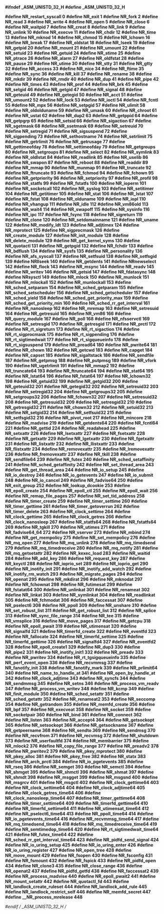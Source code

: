 **#ifndef _ASM_UNISTD_32_H**
**#define _ASM_UNISTD_32_H**

**#define NR_restart_syscall 0**
**#define NR_exit 1**
**#define NR_fork 2**
**#define NR_read 3**
**#define NR_write 4**
**#define NR_open 5**
**#define NR_close 6**
**#define NR_waitpid 7**
**#define NR_creat 8**
**#define NR_link 9**
**#define NR_unlink 10**
**#define NR_execve 11**
**#define NR_chdir 12**
**#define NR_time 13**
**#define NR_mknod 14**
**#define NR_chmod 15**
**#define NR_lchown 16**
**#define NR_break 17**
**#define NR_oldstat 18**
**#define NR_lseek 19**
**#define NR_getpid 20**
**#define NR_mount 21**
**#define NR_umount 22**
**#define NR_setuid 23**
**#define NR_getuid 24**
**#define NR_stime 25**
**#define NR_ptrace 26**
**#define NR_alarm 27**
**#define NR_oldfstat 28**
**#define NR_pause 29**
**#define NR_utime 30**
**#define NR_stty 31**
**#define NR_gtty 32**
**#define NR_access 33**
**#define NR_nice 34**
**#define NR_ftime 35**
**#define NR_sync 36**
**#define NR_kill 37**
**#define NR_rename 38**
**#define NR_mkdir 39**
**#define NR_rmdir 40**
**#define NR_dup 41**
**#define NR_pipe 42**
**#define NR_times 43**
**#define NR_prof 44**
**#define NR_brk 45**
**#define NR_setgid 46**
**#define NR_getgid 47**
**#define NR_signal 48**
**#define NR_geteuid 49**
**#define NR_getegid 50**
**#define NR_acct 51**
**#define NR_umount2 52**
**#define NR_lock 53**
**#define NR_ioctl 54**
**#define NR_fcntl 55**
**#define NR_mpx 56**
**#define NR_setpgid 57**
**#define NR_ulimit 58**
**#define NR_oldolduname 59**
**#define NR_umask 60**
**#define NR_chroot 61**
**#define NR_ustat 62**
**#define NR_dup2 63**
**#define NR_getppid 64**
**#define NR_getpgrp 65**
**#define NR_setsid 66**
**#define NR_sigaction 67**
**#define NR_sgetmask 68**
**#define NR_ssetmask 69**
**#define NR_setreuid 70**
**#define NR_setregid 71**
**#define NR_sigsuspend 72**
**#define NR_sigpending 73**
**#define NR_sethostname 74**
**#define NR_setrlimit 75**
**#define NR_getrlimit 76**
**#define NR_getrusage 77**
**#define NR_gettimeofday 78**
**#define NR_settimeofday 79**
**#define NR_getgroups 80**
**#define NR_setgroups 81**
**#define NR_select 82**
**#define NR_symlink 83**
**#define NR_oldlstat 84**
**#define NR_readlink 85**
**#define NR_uselib 86**
**#define NR_swapon 87**
**#define NR_reboot 88**
**#define NR_readdir 89**
**#define NR_mmap 90**
**#define NR_munmap 91**
**#define NR_truncate 92**
**#define NR_ftruncate 93**
**#define NR_fchmod 94**
**#define NR_fchown 95**
**#define NR_getpriority 96**
**#define NR_setpriority 97**
**#define NR_profil 98**
**#define NR_statfs 99**
**#define NR_fstatfs 100**
**#define NR_ioperm 101**
**#define NR_socketcall 102**
**#define NR_syslog 103**
**#define NR_setitimer 104**
**#define NR_getitimer 105**
**#define NR_stat 106**
**#define NR_lstat 107**
**#define NR_fstat 108**
**#define NR_olduname 109**
**#define NR_iopl 110**
**#define NR_vhangup 111**
**#define NR_idle 112**
**#define NR_vm86old 113**
**#define NR_wait4 114**
**#define NR_swapoff 115**
**#define NR_sysinfo 116**
**#define NR_ipc 117**
**#define NR_fsync 118**
**#define NR_sigreturn 119**
**#define NR_clone 120**
**#define NR_setdomainname 121**
**#define NR_uname 122**
**#define NR_modify_ldt 123**
**#define NR_adjtimex 124**
**#define NR_mprotect 125**
**#define NR_sigprocmask 126**
**#define NR_create_module 127**
**#define NR_init_module 128**
**#define NR_delete_module 129**
**#define NR_get_kernel_syms 130**
**#define NR_quotactl 131**
**#define NR_getpgid 132**
**#define NR_fchdir 133**
**#define NR_bdflush 134**
**#define NR_sysfs 135**
**#define NR_personality 136**
**#define NR_afs_syscall 137**
**#define NR_setfsuid 138**
**#define NR_setfsgid 139**
**#define NRllseek 140**
**#define NR_getdents 141**
**#define NRnewselect 142**
**#define NR_flock 143**
**#define NR_msync 144**
**#define NR_readv 145**
**#define NR_writev 146**
**#define NR_getsid 147**
**#define NR_fdatasync 148**
**#define NRsysctl 149**
**#define NR_mlock 150**
**#define NR_munlock 151**
**#define NR_mlockall 152**
**#define NR_munlockall 153**
**#define NR_sched_setparam 154**
**#define NR_sched_getparam 155**
**#define NR_sched_setscheduler 156**
**#define NR_sched_getscheduler 157**
**#define NR_sched_yield 158**
**#define NR_sched_get_priority_max 159**
**#define NR_sched_get_priority_min 160**
**#define NR_sched_rr_get_interval 161**
**#define NR_nanosleep 162**
**#define NR_mremap 163**
**#define NR_setresuid 164**
**#define NR_getresuid 165**
**#define NR_vm86 166**
**#define NR_query_module 167**
**#define NR_poll 168**
**#define NR_nfsservctl 169**
**#define NR_setresgid 170**
**#define NR_getresgid 171**
**#define NR_prctl 172**
**#define NR_rt_sigreturn 173**
**#define NR_rt_sigaction 174**
**#define NR_rt_sigprocmask 175**
**#define NR_rt_sigpending 176**
**#define NR_rt_sigtimedwait 177**
**#define NR_rt_sigqueueinfo 178**
**#define NR_rt_sigsuspend 179**
**#define NR_pread64 180**
**#define NR_pwrite64 181**
**#define NR_chown 182**
**#define NR_getcwd 183**
**#define NR_capget 184**
**#define NR_capset 185**
**#define NR_sigaltstack 186**
**#define NR_sendfile 187**
**#define NR_getpmsg 188**
**#define NR_putpmsg 189**
**#define NR_vfork 190**
**#define NR_ugetrlimit 191**
**#define NR_mmap2 192**
**#define NR_truncate64 193**
**#define NR_ftruncate64 194**
**#define NR_stat64 195**
**#define NR_lstat64 196**
**#define NR_fstat64 197**
**#define NR_lchown32 198**
**#define NR_getuid32 199**
**#define NR_getgid32 200**
**#define NR_geteuid32 201**
**#define NR_getegid32 202**
**#define NR_setreuid32 203**
**#define NR_setregid32 204**
**#define NR_getgroups32 205**
**#define NR_setgroups32 206**
**#define NR_fchown32 207**
**#define NR_setresuid32 208**
**#define NR_getresuid32 209**
**#define NR_setresgid32 210**
**#define NR_getresgid32 211**
**#define NR_chown32 212**
**#define NR_setuid32 213**
**#define NR_setgid32 214**
**#define NR_setfsuid32 215**
**#define NR_setfsgid32 216**
**#define NR_pivot_root 217**
**#define NR_mincore 218**
**#define NR_madvise 219**
**#define NR_getdents64 220**
**#define NR_fcntl64 221**
**#define NR_gettid 224**
**#define NR_readahead 225**
**#define NR_setxattr 226**
**#define NR_lsetxattr 227**
**#define NR_fsetxattr 228**
**#define NR_getxattr 229**
**#define NR_lgetxattr 230**
**#define NR_fgetxattr 231**
**#define NR_listxattr 232**
**#define NR_llistxattr 233**
**#define NR_flistxattr 234**
**#define NR_removexattr 235**
**#define NR_lremovexattr 236**
**#define NR_fremovexattr 237**
**#define NR_tkill 238**
**#define NR_sendfile64 239**
**#define NR_futex 240**
**#define NR_sched_setaffinity 241**
**#define NR_sched_getaffinity 242**
**#define NR_set_thread_area 243**
**#define NR_get_thread_area 244**
**#define NR_io_setup 245**
**#define NR_io_destroy 246**
**#define NR_io_getevents 247**
**#define NR_io_submit 248**
**#define NR_io_cancel 249**
**#define NR_fadvise64 250**
**#define NR_exit_group 252**
**#define NR_lookup_dcookie 253**
**#define NR_epoll_create 254**
**#define NR_epoll_ctl 255**
**#define NR_epoll_wait 256**
**#define NR_remap_file_pages 257**
**#define NR_set_tid_address 258**
**#define NR_timer_create 259**
**#define NR_timer_settime 260**
**#define NR_timer_gettime 261**
**#define NR_timer_getoverrun 262**
**#define NR_timer_delete 263**
**#define NR_clock_settime 264**
**#define NR_clock_gettime 265**
**#define NR_clock_getres 266**
**#define NR_clock_nanosleep 267**
**#define NR_statfs64 268**
**#define NR_fstatfs64 269**
**#define NR_tgkill 270**
**#define NR_utimes 271**
**#define NR_fadvise64_64 272**
**#define NR_vserver 273**
**#define NR_mbind 274**
**#define NR_get_mempolicy 275**
**#define NR_set_mempolicy 276**
**#define NR_mq_open 277**
**#define NR_mq_unlink 278**
**#define NR_mq_timedsend 279**
**#define NR_mq_timedreceive 280**
**#define NR_mq_notify 281**
**#define NR_mq_getsetattr 282**
**#define NR_kexec_load 283**
**#define NR_waitid 284**
**#define NR_add_key 286**
**#define NR_request_key 287**
**#define NR_keyctl 288**
**#define NR_ioprio_set 289**
**#define NR_ioprio_get 290**
**#define NR_inotify_init 291**
**#define NR_inotify_add_watch 292**
**#define NR_inotify_rm_watch 293**
**#define NR_migrate_pages 294**
**#define NR_openat 295**
**#define NR_mkdirat 296**
**#define NR_mknodat 297**
**#define NR_fchownat 298**
**#define NR_futimesat 299**
**#define NR_fstatat64 300**
**#define NR_unlinkat 301**
**#define NR_renameat 302**
**#define NR_linkat 303**
**#define NR_symlinkat 304**
**#define NR_readlinkat 305**
**#define NR_fchmodat 306**
**#define NR_faccessat 307**
**#define NR_pselect6 308**
**#define NR_ppoll 309**
**#define NR_unshare 310**
**#define NR_set_robust_list 311**
**#define NR_get_robust_list 312**
**#define NR_splice 313**
**#define NR_sync_file_range 314**
**#define NR_tee 315**
**#define NR_vmsplice 316**
**#define NR_move_pages 317**
**#define NR_getcpu 318**
**#define NR_epoll_pwait 319**
**#define NR_utimensat 320**
**#define NR_signalfd 321**
**#define NR_timerfd_create 322**
**#define NR_eventfd 323**
**#define NR_fallocate 324**
**#define NR_timerfd_settime 325**
**#define NR_timerfd_gettime 326**
**#define NR_signalfd4 327**
**#define NR_eventfd2 328**
**#define NR_epoll_create1 329**
**#define NR_dup3 330**
**#define NR_pipe2 331**
**#define NR_inotify_init1 332**
**#define NR_preadv 333**
**#define NR_pwritev 334**
**#define NR_rt_tgsigqueueinfo 335**
**#define NR_perf_event_open 336**
**#define NR_recvmmsg 337**
**#define NR_fanotify_init 338**
**#define NR_fanotify_mark 339**
**#define NR_prlimit64 340**
**#define NR_name_to_handle_at 341**
**#define NR_open_by_handle_at 342**
**#define NR_clock_adjtime 343**
**#define NR_syncfs 344**
**#define NR_sendmmsg 345**
**#define NR_setns 346**
**#define NR_process_vm_readv 347**
**#define NR_process_vm_writev 348**
**#define NR_kcmp 349**
**#define NR_finit_module 350**
**#define NR_sched_setattr 351**
**#define NR_sched_getattr 352**
**#define NR_renameat2 353**
**#define NR_seccomp 354**
**#define NR_getrandom 355**
**#define NR_memfd_create 356**
**#define NR_bpf 357**
**#define NR_execveat 358**
**#define NR_socket 359**
**#define NR_socketpair 360**
**#define NR_bind 361**
**#define NR_connect 362**
**#define NR_listen 363**
**#define NR_accept4 364**
**#define NR_getsockopt 365**
**#define NR_setsockopt 366**
**#define NR_getsockname 367**
**#define NR_getpeername 368**
**#define NR_sendto 369**
**#define NR_sendmsg 370**
**#define NR_recvfrom 371**
**#define NR_recvmsg 372**
**#define NR_shutdown 373**
**#define NR_userfaultfd 374**
**#define NR_membarrier 375**
**#define NR_mlock2 376**
**#define NR_copy_file_range 377**
**#define NR_preadv2 378**
**#define NR_pwritev2 379**
**#define NR_pkey_mprotect 380**
**#define NR_pkey_alloc 381**
**#define NR_pkey_free 382**
**#define NR_statx 383**
**#define NR_arch_prctl 384**
**#define NR_io_pgetevents 385**
**#define NR_rseq 386**
**#define NR_semget 393**
**#define NR_semctl 394**
**#define NR_shmget 395**
**#define NR_shmctl 396**
**#define NR_shmat 397**
**#define NR_shmdt 398**
**#define NR_msgget 399**
**#define NR_msgsnd 400**
**#define NR_msgrcv 401**
**#define NR_msgctl 402**
**#define NR_clock_gettime64 403**
**#define NR_clock_settime64 404**
**#define NR_clock_adjtime64 405**
**#define NR_clock_getres_time64 406**
**#define NR_clock_nanosleep_time64 407**
**#define NR_timer_gettime64 408**
**#define NR_timer_settime64 409**
**#define NR_timerfd_gettime64 410**
**#define NR_timerfd_settime64 411**
**#define NR_utimensat_time64 412**
**#define NR_pselect6_time64 413**
**#define NR_ppoll_time64 414**
**#define NR_io_pgetevents_time64 416**
**#define NR_recvmmsg_time64 417**
**#define NR_mq_timedsend_time64 418**
**#define NR_mq_timedreceive_time64 419**
**#define NR_semtimedop_time64 420**
**#define NR_rt_sigtimedwait_time64 421**
**#define NR_futex_time64 422**
**#define NR_sched_rr_get_interval_time64 423**
**#define NR_pidfd_send_signal 424**
**#define NR_io_uring_setup 425**
**#define NR_io_uring_enter 426**
**#define NR_io_uring_register 427**
**#define NR_open_tree 428**
**#define NR_move_mount 429**
**#define NR_fsopen 430**
**#define NR_fsconfig 431**
**#define NR_fsmount 432**
**#define NR_fspick 433**
**#define NR_pidfd_open 434**
**#define NR_clone3 435**
**#define NR_close_range 436**
**#define NR_openat2 437**
**#define NR_pidfd_getfd 438**
**#define NR_faccessat2 439**
**#define NR_process_madvise 440**
**#define NR_epoll_pwait2 441**
**#define NR_mount_setattr 442**
**#define NR_quotactl_fd 443**
**#define NR_landlock_create_ruleset 444**
**#define NR_landlock_add_rule 445**
**#define NR_landlock_restrict_self 446**
**#define NR_memfd_secret 447**
**#define __NR_process_mrelease 448**


**#endif /* _ASM_UNISTD_32_H */**